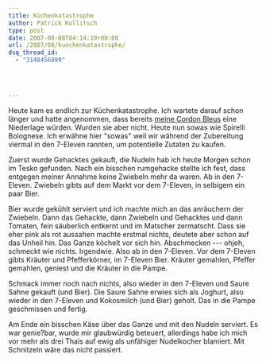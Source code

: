 ```yaml
---
title: Küchenkatastrophe
author: Patrick Kollitsch
type: post
date: 2007-08-08T04:14:19+00:00
url: /2007/08/kuechenkatastrophe/
dsq_thread_id:
  - "3148456899"




---
```

Heute kam es endlich zur Küchenkatastrophe. Ich wartete darauf schon länger und hatte angenommen, dass bereits <a href="1330">meine Cordon Bleus</a> eine Niederlage würden. Wurden sie aber nicht. Heute nun sowas wie Spirelli Bolognese. Ich erwähne hier "sowas" weil wir während der Zubereitung viermal in den 7-Eleven rannten, um potentielle Zutaten zu kaufen. 

Zuerst wurde Gehacktes gekauft, die Nudeln hab ich heute Morgen schon im Tesko gefunden. Nach ein bisschen rumgehacke stellte ich fest, dass entgegen meiner Annahme keine Zwiebeln mehr da waren. Ab in den 7-Eleven. Zwiebeln gibts auf dem Markt vor dem 7-Eleven, in selbigem ein paar Bier.

Bier wurde gekühlt serviert und ich machte mich an das anräuchern der Zwiebeln. Dann das Gehackte, dann Zwiebeln und Gehacktes und dann Tomaten, fein säuberlich entkernt und im Matscher zermatscht. Dass sie eher pink als rot aussahen machte erstmal nichts, deutete aber schon auf das Unheil hin. Das Ganze köchelt vor sich hin. Abschmecken --- ohjeh, schmeckt wie nichts. Irgendwie. Also ab in den 7-Eleven. Vor dem 7-Eleven gibts Kräuter und Pfefferkörner, im 7-Eleven Bier. Kräuter gemahlen, Pfeffer gemahlen, geniest und die Kräuter in die Pampe. 

Schmack immer noch nach nichts, also wieder in den 7-Eleven und Saure Sahne gekauft (und Bier). Die Saure Sahne erwies sich als Joghurt, also wieder in den 7-Eleven und Kokosmilch (und Bier) geholt. Das in die Pampe geschmissen und fertig.

Am Ende ein bisschen Käse über das Ganze und mit den Nudeln serviert. Es war genie?bar, wurde mir glaubwürdig beteuert, allerdings habe ich mich vor mehr als drei Thais auf ewig als unfähiger Nudelkocher blamiert. Mit Schnitzeln wäre das nicht passiert.